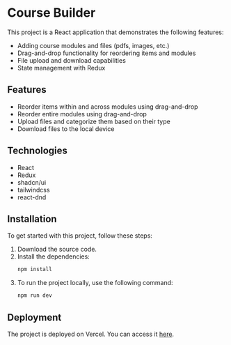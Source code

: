 # Course Builder

This project is a React application that demonstrates the following features:

- Adding course modules and files (pdfs, images, etc.)
- Drag-and-drop functionality for reordering items and modules
- File upload and download capabilities
- State management with Redux

## Features

- Reorder items within and across modules using drag-and-drop
- Reorder entire modules using drag-and-drop
- Upload files and categorize them based on their type
- Download files to the local device

## Technologies

- React
- Redux
- shadcn/ui
- tailwindcss
- react-dnd

## Installation

To get started with this project, follow these steps:

1. Download the source code.
2. Install the dependencies:
    ```sh
    npm install
    ```
3. To run the project locally, use the following command:
    ```sh
    npm run dev
    ```
   
## Deployment

The project is deployed on Vercel. You can access it [here](https://course-builder-mehul.vercel.app/).